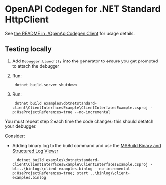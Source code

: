 # OpenAPI Codegen for .NET Standard HttpClient

See [the README in ./OpenApiCodegen.Client](./OpenApiCodegen.Client) for usage
details.

## Testing locally

1. Add `Debugger.Launch();` into the generator to ensure you get prompted to attach the debugger
2. Run:

        dotnet build-server shutdown

3. Run:

        dotnet build examples\dotnetstandard-client\ClientInterfacesExample\ClientInterfacesExample.csproj -p:UseProjectReferences=true --no-incremental

You must repeat step 2 each time the code changes; this should detatch your debugger.

Consider:

- Adding binary log to the build command and use the [MSBuild Binary and Structured Log Viewer](https://msbuildlog.com/)

        dotnet build examples\dotnetstandard-client\ClientInterfacesExample\ClientInterfacesExample.csproj -bl:..\binlogs\client-examples.binlog --no-incremental -p:UseProjectReferences=true; start ..\binlogs\client-examples.binlog

